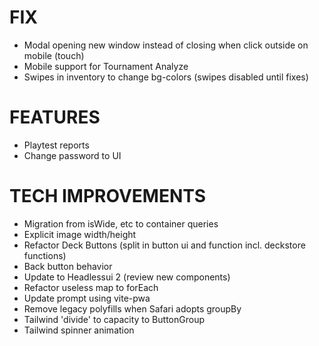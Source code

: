 # FIX
- Modal opening new window instead of closing when click outside on mobile (touch)
- Mobile support for Tournament Analyze
- Swipes in inventory to change bg-colors (swipes disabled until fixes)

# FEATURES
- Playtest reports
- Change password to UI

# TECH IMPROVEMENTS
- Migration from isWide, etc to container queries
- Explicit image width/height
- Refactor Deck Buttons (split in button ui and function incl. deckstore functions)
- Back button behavior
- Update to Headlessui 2 (review new components)
- Refactor useless map to forEach
- Update prompt using vite-pwa
- Remove legacy polyfills when Safari adopts groupBy
- Tailwind 'divide' to capacity to ButtonGroup
- Tailwind spinner animation
